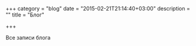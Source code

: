 +++
category = "blog"
date = "2015-02-21T21:14:40+03:00"
description = ""
title = "Блог"

+++

Все записи блога
